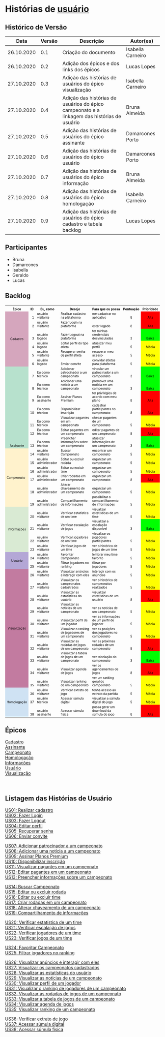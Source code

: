 # Histórias de  <a href="../../modelagem/lexico/#usuario">usuário</a>

## Histórico de Versão
<table class="table table-striped border">
    <thead>
        <th>Data</th> 
        <th>Versão </th> 
        <th>Descrição</th> 
        <th>Autor(es)</th>
    </thead>
    <tbody>
        <tr>
            <td> 26.10.2020 </td>
            <td>  0.1   </td>
            <td> Criação do documento</td>
            <td> Isabella Carneiro </td>
        </tr>
      <tr>
            <td> 26.10.2020 </td>
            <td>  0.2   </td>
            <td> Adição dos épicos e dos links dos épicos</td>
            <td> Lucas Lopes </td>
        </tr>
        <tr>
            <td> 27.10.2020 </td>
            <td>  0.3   </td>
            <td> Adição das histórias de usuários do épico visualização</td>
            <td> Isabella Carneiro</td>
        </tr>
        <tr>
            <td> 27.10.2020 </td>
            <td>  0.4   </td>
            <td> Adição das histórias de usuários do épico campeonato e a linkagem das histórias de usuário</td>
            <td> Bruna Almeida </td>
        </tr>
        <tr>
            <td> 27.10.2020 </td>
            <td>  0.5   </td>
            <td> Adição das histórias de usuários do épico assinante</td>
            <td> Damarcones Porto </td>
        </tr>
        <tr>
            <td> 27.10.2020 </td>
            <td>  0.6   </td>
            <td> Adição das histórias de usuários do épico usuário</td>
            <td> Damarcones Porto </td>
        </tr>
		<tr>
            <td> 27.10.2020 </td>
            <td>  0.7   </td>
            <td> Adição das histórias de usuários do épico informação</td>
		<td> Bruna Almeida </td>
        </tr>
		<tr>
            <td> 27.10.2020 </td>
            <td>  0.8   </td>
            <td> Adição das histórias de usuários do épico homologação</td>
            <td> Isabella Carneiro </td>
        </tr>
        <tr>
            <td> 27.10.2020 </td>
            <td>  0.9  </td>
            <td> Adição das histórias de usuários do épico cadastro e tabela backlog</td>
            <td> Lucas Lopes </td>
        </tr>
    </tbody>
</table>



## Participantes
- Bruna
- Damarcones
- Isabella 
- Geraldo
- Lucas 


## Backlog

<table cellspacing="0" border="0" class="table table-striped table-bordered table-responsive-sm" style="font-size: 10px;">
	<colgroup width="95"></colgroup>
	<colgroup width="24"></colgroup>
	<colgroup width="144"></colgroup>
	<colgroup width="342"></colgroup>
	<colgroup width="304"></colgroup>
	<colgroup width="85"></colgroup>
	<colgroup width="110"></colgroup>
	<tr>
		<td height="21" align="center" valign=bottom><b><font color="#000000">&Eacute;pico</font></b></td>
		<td align="center" valign=bottom><b><font color="#000000">ID</font></b></td>
		<td align="center" valign=bottom><b><font color="#000000">Eu, como</font></b></td>
		<td align="center" valign=bottom><b><font color="#000000">Desejo</font></b></td>
		<td align="center" valign=bottom><b><font color="#000000">Para que eu possa</font></b></td>
		<td align="center" valign=bottom><b><font color="#000000">Pontua&ccedil;&atilde;o </font></b></td>
		<td align="center" valign=bottom><b><font color="#000000">Prioridade</font></b></td>
	</tr>
	<tr>
		<td rowspan=6 height="126" align="center" valign=middle bgcolor="#D5A6BD"><font color="#000000">Cadastro</font></td>
		<td align="right" valign=bottom sdval="1" sdnum="1033;"><font color="#000000">1</font></td>
		<td align="left" valign=bottom><font color="#000000">usu&aacute;rio visitante</font></td>
		<td align="left" valign=bottom><font color="#000000">Realizar cadastro na plataforma</font></td>
		<td align="left" valign=bottom><font color="#000000">me cadastrar no aplicativo</font></td>
		<td align="center" valign=bottom sdval="8" sdnum="1033;"><font color="#000000">8</font></td>
		<td align="center" valign=bottom bgcolor="#FF0000"><font color="#000000">Alta</font></td>
	</tr>
	<tr>
		<td align="right" valign=bottom sdval="2" sdnum="1033;"><font color="#000000">2</font></td>
		<td align="left" valign=bottom><font color="#000000">usu&aacute;rio visitante</font></td>
		<td align="left" valign=bottom><font color="#000000">Fazer Login na plataforma</font></td>
		<td align="left" valign=bottom><font color="#000000">estar logado</font></td>
		<td align="center" valign=bottom sdval="8" sdnum="1033;"><font color="#000000">8</font></td>
		<td align="center" valign=bottom bgcolor="#FF0000"><font color="#000000">Alta</font></td>
	</tr>
	<tr>
		<td align="right" valign=bottom sdval="3" sdnum="1033;"><font color="#000000">3</font></td>
		<td align="left" valign=bottom><font color="#000000">usu&aacute;rio logado</font></td>
		<td align="left" valign=bottom><font color="#000000">Fazer Logout na plataforma</font></td>
		<td align="left" valign=bottom><font color="#000000">ter minhas credenciais desvinculadas</font></td>
		<td align="center" valign=bottom sdval="3" sdnum="1033;"><font color="#000000">3</font></td>
		<td align="center" valign=bottom bgcolor="#00FF00"><font color="#000000">Baixa</font></td>
	</tr>
	<tr>
		<td align="right" valign=bottom sdval="4" sdnum="1033;"><font color="#000000">4</font></td>
		<td align="left" valign=bottom><font color="#000000">usu&aacute;rio logado</font></td>
		<td align="left" valign=bottom><font color="#000000">Editar perfil do tipo atleta</font></td>
		<td align="left" valign=bottom><font color="#000000">atualizar meu perfil</font></td>
		<td align="center" valign=bottom sdval="5" sdnum="1033;"><font color="#000000">5</font></td>
		<td align="center" valign=bottom bgcolor="#FFFF00"><font color="#000000">M&eacute;dia</font></td>
	</tr>
	<tr>
		<td align="right" valign=bottom sdval="5" sdnum="1033;"><font color="#000000">5</font></td>
		<td align="left" valign=bottom><font color="#000000">usu&aacute;rio visitante</font></td>
		<td align="left" valign=bottom><font color="#000000">Recuperar senha de perfil atleta</font></td>
		<td align="left" valign=bottom><font color="#000000">recuperar meu acesso</font></td>
		<td align="center" valign=bottom sdval="5" sdnum="1033;"><font color="#000000">5</font></td>
		<td align="center" valign=bottom bgcolor="#FFFF00"><font color="#000000">M&eacute;dia</font></td>
	</tr>
	<tr>
		<td align="right" valign=bottom sdval="6" sdnum="1033;"><font color="#000000">6</font></td>
		<td align="left" valign=bottom><font color="#000000">usu&aacute;rio logado</font></td>
		<td align="left" valign=bottom><font color="#000000">Enviar convite</font></td>
		<td align="left" valign=bottom><font color="#000000">convidar atletas para plataforma</font></td>
		<td align="center" valign=bottom sdval="5" sdnum="1033;"><font color="#000000">5</font></td>
		<td align="center" valign=bottom bgcolor="#FFFF00"><font color="#000000">M&eacute;dia</font></td>
	</tr>
	<tr>
		<td rowspan=7 height="147" align="center" valign=bottom bgcolor="#B7E1CD"><font color="#000000">Assinante</font></td>
		<td align="right" valign=bottom sdval="7" sdnum="1033;"><font color="#000000">7</font></td>
		<td align="left" valign=bottom><font color="#000000">Eu como t&eacute;cnico</font></td>
		<td align="left" valign=bottom><font color="#000000">Adicionar patrocinador a um campeonato</font></td>
		<td align="left" valign=bottom><font color="#000000">vincular um patrocinador a um campeonato</font></td>
		<td align="center" valign=bottom sdval="3" sdnum="1033;"><font color="#000000">3</font></td>
		<td align="center" valign=bottom bgcolor="#00FF00"><font color="#000000">Baixa</font></td>
	</tr>
	<tr>
		<td align="right" valign=bottom sdval="8" sdnum="1033;"><font color="#000000">8</font></td>
		<td align="left" valign=bottom><font color="#000000">Eu como t&eacute;cnico</font></td>
		<td align="left" valign=bottom><font color="#000000">Adicionar uma not&iacute;cia a um campeonato</font></td>
		<td align="left" valign=bottom><font color="#000000">promover uma not&iacute;cia em um campeonato</font></td>
		<td align="center" valign=bottom sdval="3" sdnum="1033;"><font color="#000000">3</font></td>
		<td align="center" valign=bottom bgcolor="#00FF00"><font color="#000000">Baixa</font></td>
	</tr>
	<tr>
		<td align="right" valign=bottom sdval="9" sdnum="1033;"><font color="#000000">9</font></td>
		<td align="left" valign=bottom><font color="#000000">Eu como assinante</font></td>
		<td align="left" valign=bottom><font color="#000000">Assinar Planos Premium</font></td>
		<td align="left" valign=bottom><font color="#000000">ter privil&eacute;gios de acordo com meu plano</font></td>
		<td align="center" valign=bottom sdval="8" sdnum="1033;"><font color="#000000">8</font></td>
		<td align="center" valign=bottom bgcolor="#FF0000"><font color="#000000">Alta</font></td>
	</tr>
	<tr>
		<td align="right" valign=bottom sdval="10" sdnum="1033;"><font color="#000000">10</font></td>
		<td align="left" valign=bottom><font color="#000000">Eu como t&eacute;cnico</font></td>
		<td align="left" valign=bottom><font color="#000000">Disponibilizar inscri&ccedil;&atilde;o</font></td>
		<td align="left" valign=bottom><font color="#000000">cadastrar participantes no campeonato</font></td>
		<td align="center" valign=bottom sdval="8" sdnum="1033;"><font color="#000000">8</font></td>
		<td align="center" valign=bottom bgcolor="#FF0000"><font color="#000000">Alta</font></td>
	</tr>
	<tr>
		<td align="right" valign=bottom sdval="11" sdnum="1033;"><font color="#000000">11</font></td>
		<td align="left" valign=bottom><font color="#000000">Eu como t&eacute;cnico</font></td>
		<td align="left" valign=bottom><font color="#000000">Visualizar pagantes em um campeonato</font></td>
		<td align="left" valign=bottom><font color="#000000">checar pagantes de um campeonato</font></td>
		<td align="center" valign=bottom sdval="5" sdnum="1033;"><font color="#000000">5</font></td>
		<td align="center" valign=bottom bgcolor="#FFFF00"><font color="#000000">M&eacute;dia</font></td>
	</tr>
	<tr>
		<td align="right" valign=bottom sdval="12" sdnum="1033;"><font color="#000000">12</font></td>
		<td align="left" valign=bottom><font color="#000000">Eu como t&eacute;cnico</font></td>
		<td align="left" valign=bottom><font color="#000000">Editar pagantes em um campeonato</font></td>
		<td align="left" valign=bottom><font color="#000000">editar pagantes de um campeonato</font></td>
		<td align="center" valign=bottom sdval="8" sdnum="1033;"><font color="#000000">8</font></td>
		<td align="center" valign=bottom bgcolor="#FF0000"><font color="#000000">Alta</font></td>
	</tr>
	<tr>
		<td align="right" valign=bottom sdval="13" sdnum="1033;"><font color="#000000">13</font></td>
		<td align="left" valign=bottom><font color="#000000">Eu como t&eacute;cnico</font></td>
		<td align="left" valign=bottom><font color="#000000">Preencher informa&ccedil;&otilde;es sobre um campeonato</font></td>
		<td align="left" valign=bottom><font color="#000000">atualizar informa&ccedil;&otilde;es de um campeonato</font></td>
		<td align="center" valign=bottom sdval="3" sdnum="1033;"><font color="#000000">3</font></td>
		<td align="center" valign=bottom bgcolor="#00FF00"><font color="#000000">Baixa</font></td>
	</tr>
	<tr>
		<td rowspan=6 height="126" align="left" valign=middle bgcolor="#FFF2CC"><font color="#000000">Campeonato</font></td>
		<td align="right" valign=bottom sdval="14" sdnum="1033;"><font color="#000000">14</font></td>
		<td align="left" valign=bottom><font color="#000000">usu&aacute;rio visitante</font></td>
		<td align="left" valign=bottom><font color="#000000">Buscar Campeonato</font></td>
		<td align="left" valign=bottom><font color="#000000">encontrar um campeonato</font></td>
		<td align="center" valign=bottom sdval="5" sdnum="1033;"><font color="#000000">5</font></td>
		<td align="center" valign=bottom bgcolor="#FFFF00"><font color="#000000">M&eacute;dia</font></td>
	</tr>
	<tr>
		<td align="right" valign=bottom sdval="15" sdnum="1033;"><font color="#000000">15</font></td>
		<td align="left" valign=bottom><font color="#000000">usu&aacute;rio administrador</font></td>
		<td align="left" valign=bottom><font color="#000000">Editar ou excluir rodada</font></td>
		<td align="left" valign=bottom><font color="#000000">organizar um campeonato</font></td>
		<td align="center" valign=bottom sdval="5" sdnum="1033;"><font color="#000000">5</font></td>
		<td align="center" valign=bottom bgcolor="#FFFF00"><font color="#000000">M&eacute;dia</font></td>
	</tr>
	<tr>
		<td align="right" valign=bottom sdval="16" sdnum="1033;"><font color="#000000">16</font></td>
		<td align="left" valign=bottom><font color="#000000">usu&aacute;rio administrador</font></td>
		<td align="left" valign=bottom><font color="#000000">Editar ou excluir time</font></td>
		<td align="left" valign=bottom><font color="#000000">organizar um campeonato</font></td>
		<td align="center" valign=bottom sdval="5" sdnum="1033;"><font color="#000000">5</font></td>
		<td align="center" valign=bottom bgcolor="#FFFF00"><font color="#000000">M&eacute;dia</font></td>
	</tr>
	<tr>
		<td align="right" valign=bottom sdval="17" sdnum="1033;"><font color="#000000">17</font></td>
		<td align="left" valign=bottom><font color="#000000">usu&aacute;rio administrador</font></td>
		<td align="left" valign=bottom><font color="#000000">Criar rodadas em um campeonato</font></td>
		<td align="left" valign=bottom><font color="#000000">organizar um campeonato</font></td>
		<td align="center" valign=bottom sdval="8" sdnum="1033;"><font color="#000000">8</font></td>
		<td align="center" valign=bottom bgcolor="#FF0000"><font color="#000000">Alta</font></td>
	</tr>
	<tr>
		<td align="right" valign=bottom sdval="18" sdnum="1033;"><font color="#000000">18</font></td>
		<td align="left" valign=bottom><font color="#000000">usu&aacute;rio administrador</font></td>
		<td align="left" valign=bottom><font color="#000000">Alterar chaveamento de um campeonato</font></td>
		<td align="left" valign=bottom><font color="#000000">organizar um campeonato</font></td>
		<td align="center" valign=bottom sdval="5" sdnum="1033;"><font color="#000000">5</font></td>
		<td align="center" valign=bottom bgcolor="#FFFF00"><font color="#000000">M&eacute;dia</font></td>
	</tr>
	<tr>
		<td align="right" valign=bottom sdval="19" sdnum="1033;"><font color="#000000">19</font></td>
		<td align="left" valign=bottom><font color="#000000">usu&aacute;rio administrador</font></td>
		<td align="left" valign=bottom><font color="#000000">Compartilhamento de informa&ccedil;&otilde;es</font></td>
		<td align="left" valign=bottom><font color="#000000">possibilitar o compartilhamento de informa&ccedil;&otilde;es</font></td>
		<td align="center" valign=bottom sdval="5" sdnum="1033;"><font color="#000000">5</font></td>
		<td align="center" valign=bottom bgcolor="#FFFF00"><font color="#000000">M&eacute;dia</font></td>
	</tr>
	<tr>
		<td rowspan=4 height="84" align="center" valign=middle bgcolor="#D9EAD3"><font color="#000000">Informa&ccedil;&otilde;es</font></td>
		<td align="right" valign=bottom sdval="20" sdnum="1033;"><font color="#000000">20</font></td>
		<td align="left" valign=bottom><font color="#000000">usu&aacute;rio visitante</font></td>
		<td align="left" valign=bottom><font color="#000000">Verificar estat&iacute;stica de um time</font></td>
		<td align="left" valign=bottom><font color="#000000">visualizar estat&iacute;sticas de um time</font></td>
		<td align="center" valign=bottom sdval="5" sdnum="1033;"><font color="#000000">5</font></td>
		<td align="center" valign=bottom bgcolor="#FFFF00"><font color="#000000">M&eacute;dia</font></td>
	</tr>
	<tr>
		<td align="right" valign=bottom sdval="21" sdnum="1033;"><font color="#000000">21</font></td>
		<td align="left" valign=bottom><font color="#000000">usu&aacute;rio visitante</font></td>
		<td align="left" valign=bottom><font color="#000000">Verificar escala&ccedil;&atilde;o de jogos</font></td>
		<td align="left" valign=bottom><font color="#000000">visualizar a escala&ccedil;&atilde;o dispon&iacute;vel</font></td>
		<td align="center" valign=bottom sdval="3" sdnum="1033;"><font color="#000000">3</font></td>
		<td align="center" valign=bottom bgcolor="#00FF00"><font color="#000000">Baixa</font></td>
	</tr>
	<tr>
		<td align="right" valign=bottom sdval="22" sdnum="1033;"><font color="#000000">22</font></td>
		<td align="left" valign=bottom><font color="#000000">usu&aacute;rio visitante</font></td>
		<td align="left" valign=bottom><font color="#000000">Verificar jogadores de um time</font></td>
		<td align="left" valign=bottom><font color="#000000">visualizar os jogadores participantes</font></td>
		<td align="center" valign=bottom sdval="5" sdnum="1033;"><font color="#000000">5</font></td>
		<td align="center" valign=bottom bgcolor="#FFFF00"><font color="#000000">M&eacute;dia</font></td>
	</tr>
	<tr>
		<td align="right" valign=bottom sdval="23" sdnum="1033;"><font color="#000000">23</font></td>
		<td align="left" valign=bottom><font color="#000000">usu&aacute;rio visitante</font></td>
		<td align="left" valign=bottom><font color="#000000">Verificar jogos de um time</font></td>
		<td align="left" valign=bottom><font color="#000000">ver o hist&oacute;rico de jogos de um time</font></td>
		<td align="center" valign=bottom sdval="5" sdnum="1033;"><font color="#000000">5</font></td>
		<td align="center" valign=bottom bgcolor="#FFFF00"><font color="#000000">M&eacute;dia</font></td>
	</tr>
	<tr>
		<td rowspan=2 height="42" align="center" valign=middle bgcolor="#B4A7D6"><font color="#000000">Usu&aacute;rio</font></td>
		<td align="right" valign=bottom sdval="24" sdnum="1033;"><font color="#000000">24</font></td>
		<td align="left" valign=bottom><font color="#000000">usu&aacute;rio visitante</font></td>
		<td align="left" valign=bottom><font color="#000000">Favoritar Campeonato</font></td>
		<td align="left" valign=bottom><font color="#000000">lembrar meu time favorito </font></td>
		<td align="center" valign=bottom sdval="5" sdnum="1033;"><font color="#000000">5</font></td>
		<td align="center" valign=bottom bgcolor="#FFFF00"><font color="#000000">M&eacute;dia</font></td>
	</tr>
	<tr>
		<td align="right" valign=bottom sdval="25" sdnum="1033;"><font color="#000000">25</font></td>
		<td align="left" valign=bottom><font color="#000000">usu&aacute;rio visitante</font></td>
		<td align="left" valign=bottom><font color="#000000">Filtrar jogadores no ranking</font></td>
		<td align="left" valign=bottom><font color="#000000">filtrar por jogadores</font></td>
		<td align="center" valign=bottom sdval="5" sdnum="1033;"><font color="#000000">5</font></td>
		<td align="center" valign=bottom bgcolor="#FFFF00"><font color="#000000">M&eacute;dia</font></td>
	</tr>
	<tr>
		<td rowspan=10 height="210" align="center" valign=middle bgcolor="#C27BA0"><font color="#000000">Visualiza&ccedil;&atilde;o</font></td>
		<td align="right" valign=bottom sdval="26" sdnum="1033;"><font color="#000000">26</font></td>
		<td align="left" valign=bottom><font color="#000000">usu&aacute;rio visitante</font></td>
		<td align="left" valign=bottom><font color="#000000">Visualizar an&uacute;ncios e interagir com eles</font></td>
		<td align="left" valign=bottom><font color="#000000">interagir com os an&uacute;ncios</font></td>
		<td align="center" valign=bottom sdval="5" sdnum="1033;"><font color="#000000">5</font></td>
		<td align="center" valign=bottom bgcolor="#FFFF00"><font color="#000000">M&eacute;dia</font></td>
	</tr>
	<tr>
		<td align="right" valign=bottom sdval="27" sdnum="1033;"><font color="#000000">27</font></td>
		<td align="left" valign=bottom><font color="#000000">usu&aacute;rio visitante</font></td>
		<td align="left" valign=bottom><font color="#000000">Visualizar os campeonatos cadastrados</font></td>
		<td align="left" valign=bottom><font color="#000000">ver o hist&oacute;rico de campeonatos realizados</font></td>
		<td align="center" valign=bottom sdval="5" sdnum="1033;"><font color="#000000">5</font></td>
		<td align="center" valign=bottom bgcolor="#FFFF00"><font color="#000000">M&eacute;dia</font></td>
	</tr>
	<tr>
		<td align="right" valign=bottom sdval="28" sdnum="1033;"><font color="#000000">28</font></td>
		<td align="left" valign=bottom><font color="#000000">usu&aacute;rio visitante</font></td>
		<td align="left" valign=bottom><font color="#000000">Visualizar as estat&iacute;sticas do usu&aacute;rio</font></td>
		<td align="left" valign=bottom><font color="#000000">visualizar estat&iacute;sticas de um usu&aacute;rio</font></td>
		<td align="center" valign=bottom sdval="8" sdnum="1033;"><font color="#000000">8</font></td>
		<td align="center" valign=bottom bgcolor="#FF0000"><font color="#000000">Alta</font></td>
	</tr>
	<tr>
		<td align="right" valign=bottom sdval="29" sdnum="1033;"><font color="#000000">29</font></td>
		<td align="left" valign=bottom><font color="#000000">usu&aacute;rio visitante</font></td>
		<td align="left" valign=bottom><font color="#000000">Visualizar as not&iacute;cias de um campeonato</font></td>
		<td align="left" valign=bottom><font color="#000000">ver as not&iacute;cias de um campeonato</font></td>
		<td align="center" valign=bottom sdval="5" sdnum="1033;"><font color="#000000">5</font></td>
		<td align="center" valign=bottom bgcolor="#FFFF00"><font color="#000000">M&eacute;dia</font></td>
	</tr>
	<tr>
		<td align="right" valign=bottom sdval="30" sdnum="1033;"><font color="#000000">30</font></td>
		<td align="left" valign=bottom><font color="#000000">usu&aacute;rio visitante</font></td>
		<td align="left" valign=bottom><font color="#000000">Visualizar perfil de um jogador</font></td>
		<td align="left" valign=bottom><font color="#000000">ver as informa&ccedil;&otilde;es de um perfil de jogador</font></td>
		<td align="center" valign=bottom sdval="5" sdnum="1033;"><font color="#000000">5</font></td>
		<td align="center" valign=bottom bgcolor="#FFFF00"><font color="#000000">M&eacute;dia</font></td>
	</tr>
	<tr>
		<td align="right" valign=bottom sdval="31" sdnum="1033;"><font color="#000000">31</font></td>
		<td align="left" valign=bottom><font color="#000000">usu&aacute;rio visitante</font></td>
		<td align="left" valign=bottom><font color="#000000">Visualizar o ranking de jogadores de um campeonato</font></td>
		<td align="left" valign=bottom><font color="#000000">ver as posi&ccedil;&otilde;es dos jogadores no campeonato</font></td>
		<td align="center" valign=bottom sdval="5" sdnum="1033;"><font color="#000000">5</font></td>
		<td align="center" valign=bottom bgcolor="#FFFF00"><font color="#000000">M&eacute;dia</font></td>
	</tr>
	<tr>
		<td align="right" valign=bottom sdval="32" sdnum="1033;"><font color="#000000">32</font></td>
		<td align="left" valign=bottom><font color="#000000">usu&aacute;rio visitante</font></td>
		<td align="left" valign=bottom><font color="#000000">Visualizar as rodadas de jogos de um campeonato</font></td>
		<td align="left" valign=bottom><font color="#000000">ver as pr&oacute;ximas rodadas de um campeonato</font></td>
		<td align="center" valign=bottom sdval="8" sdnum="1033;"><font color="#000000">8</font></td>
		<td align="center" valign=bottom bgcolor="#FF0000"><font color="#000000">Alta</font></td>
	</tr>
	<tr>
		<td align="right" valign=bottom sdval="33" sdnum="1033;"><font color="#000000">33</font></td>
		<td align="left" valign=bottom><font color="#000000">usu&aacute;rio visitante</font></td>
		<td align="left" valign=bottom><font color="#000000">Visualizar a tabela de jogos de um campeonato</font></td>
		<td align="left" valign=bottom><font color="#000000">ver tabela&ccedil;&atilde;o do campeonato</font></td>
		<td align="center" valign=bottom sdval="3" sdnum="1033;"><font color="#000000">3</font></td>
		<td align="center" valign=bottom bgcolor="#00FF00"><font color="#000000">Baixa</font></td>
	</tr>
	<tr>
		<td align="right" valign=bottom sdval="34" sdnum="1033;"><font color="#000000">34</font></td>
		<td align="left" valign=bottom><font color="#000000">usu&aacute;rio visitante</font></td>
		<td align="left" valign=bottom><font color="#000000">Visualizar agenda de jogos</font></td>
		<td align="left" valign=bottom><font color="#000000">ver os agendamentos de jogos </font></td>
		<td align="center" valign=bottom sdval="8" sdnum="1033;"><font color="#000000">8</font></td>
		<td align="center" valign=bottom bgcolor="#FF0000"><font color="#000000">Alta</font></td>
	</tr>
	<tr>
		<td align="right" valign=bottom sdval="35" sdnum="1033;"><font color="#000000">35</font></td>
		<td align="left" valign=bottom><font color="#000000">usu&aacute;rio visitante</font></td>
		<td align="left" valign=bottom><font color="#000000">Visualizar ranking de um campeonato</font></td>
		<td align="left" valign=bottom><font color="#000000">ver um ranking geral do campeonato</font></td>
		<td align="center" valign=bottom sdval="5" sdnum="1033;"><font color="#000000">5</font></td>
		<td align="center" valign=bottom bgcolor="#FFFF00"><font color="#000000">M&eacute;dia</font></td>
	</tr>
	<tr>
		<td rowspan=3 height="63" align="center" valign=middle bgcolor="#CFE2F3"><font color="#000000">Homologa&ccedil;&atilde;o</font></td>
		<td align="right" valign=bottom sdval="36" sdnum="1033;"><font color="#000000">36</font></td>
		<td align="left" valign=bottom><font color="#000000">usu&aacute;rio visitante</font></td>
		<td align="left" valign=bottom><font color="#000000">Verificar extrato de jogo</font></td>
		<td align="left" valign=bottom><font color="#000000">tenha acesso ao extrato da  partida</font></td>
		<td align="center" valign=bottom sdval="5" sdnum="1033;"><font color="#000000">5</font></td>
		<td align="center" valign=bottom bgcolor="#FFFF00"><font color="#000000">M&eacute;dia</font></td>
	</tr>
	<tr>
		<td align="right" valign=bottom sdval="37" sdnum="1033;"><font color="#000000">37</font></td>
		<td align="left" valign=bottom><font color="#000000">usu&aacute;rio t&eacute;cnico</font></td>
		<td align="left" valign=bottom><font color="#000000">Acessar s&uacute;mula digital</font></td>
		<td align="left" valign=bottom><font color="#000000">visualizar a s&uacute;mula digital do jogo</font></td>
		<td align="center" valign=bottom sdval="5" sdnum="1033;"><font color="#000000">5</font></td>
		<td align="center" valign=bottom bgcolor="#FFFF00"><font color="#000000">M&eacute;dia</font></td>
	</tr>
	<tr>
		<td align="right" valign=bottom sdval="38" sdnum="1033;"><font color="#000000">38</font></td>
		<td align="left" valign=bottom><font color="#000000">usu&aacute;rio assinante</font></td>
		<td align="left" valign=bottom><font color="#000000">Acessar s&uacute;mula f&iacute;sica</font></td>
		<td align="left" valign=bottom><font color="#000000">possa gerar um download da s&uacute;mula do jogo</font></td>
		<td align="center" valign=bottom sdval="8" sdnum="1033;"><font color="#000000">8</font></td>
		<td align="center" valign=bottom bgcolor="#FF0000"><font color="#000000">Alta</font></td>
	</tr>
</table>

## Épicos

[Cadastro](epicos/cadastro.md)<br>
[Assinante](epicos/assinante.md)<br>
[Campeonato](epicos/campeonato.md)<br>
[Homologação](epicos/homologacao.md)<br>
[Informações](epicos/informacoes.md)<br>
[Usuário](epicos/usuario.md)<br>
[Visualização](epicos/visualizacao.md)<br>

<br>

## Listagem das Histórias de Usuário

<!-- Cadastro -->
[US01: Realizar cadastro](epicos/cadastro.md)<br>
[US02: Fazer Login](epicos/cadastro.md)<br>
[US03: Fazer Logout](epicos/cadastro.md)<br>
[US04: Editar perfil](epicos/cadastro.md)<br>
[US05: Recuperar senha](epicos/cadastro.md)<br>
[US06: Enviar convite](epicos/cadastro.md)<br>
<!-- Assinante -->
[US07: Adicionar patrocinador a um campeonato](epicos/assinante.md)<br>
[US08: Adicionar uma notícia a um campeonato](epicos/assinante.md)<br>
[US09: Assinar Planos Premium](epicos/assinante.md)<br>
[US10: Disponibilizar inscrição](epicos/assinante.md)<br>
[US11: Visualizar pagantes em um campeonato](epicos/assinante.md)<br>
[US12: Editar pagantes em um campeonato](epicos/assinante.md)<br>
[US13: Preencher informações sobre um campeonato](epicos/assinante.md)<br>
<!-- Campeonato -->
[US14: Buscar Campeonato](epicos/campeonato.md)<br>
[US15: Editar ou excluir rodada](epicos/campeonato.md)<br>
[US16: Editar ou excluir time](epicos/campeonato.md)<br>
[US17: Criar rodadas em um campeonato](epicos/campeonato.md)<br>
[US18: Alterar chaveamento de um campeonato](epicos/campeonato.md)<br>
[US19: Compartilhamento de informações](epicos/campeonato.md)<br>
<!-- Informações -->
[US20: Verificar estatística de um time](epicos/informacoes.md)<br>
[US21: Verificar escalação de jogos](epicos/informacoes.md)<br>
[US22: Verificar jogadores de um time](epicos/informacoes.md)<br>
[US23: Verificar jogos de um time](epicos/informacoes.md)<br>
<!-- Usuário -->
[US24: Favoritar Campeonato](epicos/usuario.md)<br>
[US25: Filtrar jogadores no ranking](epicos/usuario.md)<br>
<!-- Visualização -->
[US26: Visualizar anúncios e interagir com eles](epicos/visualizacao.md)<br>
[US27: Visualizar os campeonatos cadastrados](epicos/visualizacao.md)<br>
[US28: Visualizar as estatísticas do usuário](epicos/visualizacao.md)<br>
[US29: Visualizar as notícias de um campeonato](epicos/visualizacao.md)<br>
[US30: Visualizar perfil de um jogador](epicos/visualizacao.md)<br>
[US31: Visualizar o ranking de jogadores de um campeonato](epicos/visualizacao.md)<br>
[US32: Visualizar as rodadas de jogos de um campeonato](epicos/visualizacao.md)<br>
[US33: Visualizar a tabela de jogos de um campeonato](epicos/visualizacao.md)<br>
[US34: Visualizar agenda de jogos](epicos/visualizacao.md)<br>
[US35: Visualizar ranking de um campeonato](epicos/visualizacao.md)<br>
<!-- Homologação -->
[US36: Verificar extrato de jogo](epicos/homologacao.md)<br>
[US37: Acessar súmula digital](epicos/homologacao.md)<br>
[US38: Acessar súmula física](epicos/homologacao.md)<br>